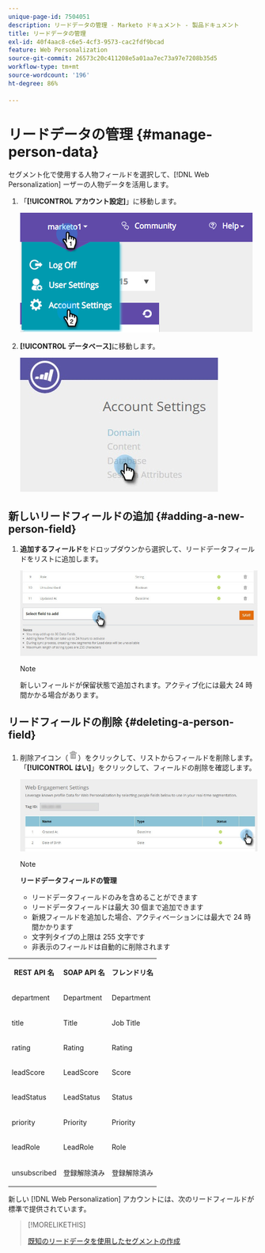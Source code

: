 ```yaml
---
unique-page-id: 7504051
description: リードデータの管理 - Marketo ドキュメント - 製品ドキュメント
title: リードデータの管理
exl-id: 40f4aac8-c6e5-4cf3-9573-cac2fdf9bcad
feature: Web Personalization
source-git-commit: 26573c20c411208e5a01aa7ec73a97e7208b35d5
workflow-type: tm+mt
source-wordcount: '196'
ht-degree: 86%

---
```


# リードデータの管理 {#manage-person-data}

セグメント化で使用する人物フィールドを選択して、[!DNL Web Personalization] ーザーの人物データを活用します。

1. 「**[!UICONTROL アカウント設定]**」に移動します。

   ![](assets/image2015-5-7-15-3a17-3a23.png)

1. **[!UICONTROL データベース]**&#x200B;に移動します。

   ![](assets/account-settings-dropdown-database.jpg)

## 新しいリードフィールドの追加 {#adding-a-new-person-field}

1. **追加するフィールド**&#x200B;をドロップダウンから選択して、リードデータフィールドをリストに追加します。

   ![](assets/add-a-person-field-hand.jpg)

   >[!NOTE]
   >
   >新しいフィールドが保留状態で追加されます。アクティブ化には最大 24 時間かかる場合があります。

## リードフィールドの削除 {#deleting-a-person-field}

1. 削除アイコン（![—](assets/image2015-3-24-13-3a45-3a56.png)）をクリックして、リストからフィールドを削除します。「**[!UICONTROL はい]**」をクリックして、フィールドの削除を確認します。

   ![](assets/web-engagement-settings-delete.jpg)

   >[!NOTE]
   >
   >**リードデータフィールドの管理**
   >
   >* リードデータフィールドのみを含めることができます
   >* リードデータフィールドは最大 30 個まで追加できます
   >* 新規フィールドを追加した場合、アクティベーションには最大で 24 時間かかります
   >* 文字列タイプの上限は 255 文字です
   >* 非表示のフィールドは自動的に削除されます

<table>
 <tbody>
  <tr>
   <th><p>REST API 名</p></th>
   <th><p>SOAP API 名</p></th>
   <th><p>フレンドリ名</p></th>
  </tr>
  <tr>
   <td><p>department</p></td>
   <td><p>Department</p></td>
   <td><p>Department</p></td>
  </tr>
  <tr>
   <td><p>title</p></td>
   <td><p>Title</p></td>
   <td><p>Job Title</p></td>
  </tr>
  <tr>
   <td><p>rating</p></td>
   <td><p>Rating</p></td>
   <td><p>Rating</p></td>
  </tr>
  <tr>
   <td><p>leadScore</p></td>
   <td><p>LeadScore</p></td>
   <td><p>Score</p></td>
  </tr>
  <tr>
   <td><p>leadStatus</p></td>
   <td><p>LeadStatus</p></td>
   <td><p>Status</p></td>
  </tr>
  <tr>
   <td><p>priority</p></td>
   <td><p>Priority</p></td>
   <td><p>Priority</p></td>
  </tr>
  <tr>
   <td><p>leadRole</p></td>
   <td><p>LeadRole</p></td>
   <td><p>Role</p></td>
  </tr>
  <tr>
   <td><p>unsubscribed</p></td>
   <td><p>登録解除済み</p></td>
   <td><p>登録解除済み</p></td>
  </tr>
 </tbody>
</table>

新しい [!DNL Web Personalization] アカウントには、次のリードフィールドが標準で提供されています。

>[!MORELIKETHIS]
>
>[既知のリードデータを使用したセグメントの作成](/help/marketo/product-docs/web-personalization/using-web-segments/create-a-segment-using-known-person-data.md)
